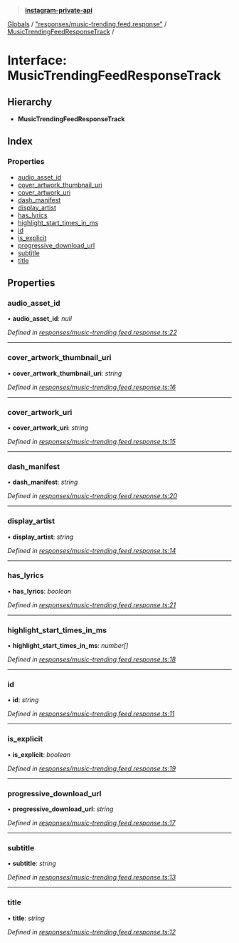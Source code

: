 > **[instagram-private-api](../README.md)**

[Globals](../README.md) / ["responses/music-trending.feed.response"](../modules/_responses_music_trending_feed_response_.md) / [MusicTrendingFeedResponseTrack](_responses_music_trending_feed_response_.musictrendingfeedresponsetrack.md) /

# Interface: MusicTrendingFeedResponseTrack

## Hierarchy

* **MusicTrendingFeedResponseTrack**

## Index

### Properties

* [audio_asset_id](_responses_music_trending_feed_response_.musictrendingfeedresponsetrack.md#audio_asset_id)
* [cover_artwork_thumbnail_uri](_responses_music_trending_feed_response_.musictrendingfeedresponsetrack.md#cover_artwork_thumbnail_uri)
* [cover_artwork_uri](_responses_music_trending_feed_response_.musictrendingfeedresponsetrack.md#cover_artwork_uri)
* [dash_manifest](_responses_music_trending_feed_response_.musictrendingfeedresponsetrack.md#dash_manifest)
* [display_artist](_responses_music_trending_feed_response_.musictrendingfeedresponsetrack.md#display_artist)
* [has_lyrics](_responses_music_trending_feed_response_.musictrendingfeedresponsetrack.md#has_lyrics)
* [highlight_start_times_in_ms](_responses_music_trending_feed_response_.musictrendingfeedresponsetrack.md#highlight_start_times_in_ms)
* [id](_responses_music_trending_feed_response_.musictrendingfeedresponsetrack.md#id)
* [is_explicit](_responses_music_trending_feed_response_.musictrendingfeedresponsetrack.md#is_explicit)
* [progressive_download_url](_responses_music_trending_feed_response_.musictrendingfeedresponsetrack.md#progressive_download_url)
* [subtitle](_responses_music_trending_feed_response_.musictrendingfeedresponsetrack.md#subtitle)
* [title](_responses_music_trending_feed_response_.musictrendingfeedresponsetrack.md#title)

## Properties

###  audio_asset_id

• **audio_asset_id**: *null*

*Defined in [responses/music-trending.feed.response.ts:22](https://github.com/dilame/instagram-private-api/blob/e9c516c/src/responses/music-trending.feed.response.ts#L22)*

___

###  cover_artwork_thumbnail_uri

• **cover_artwork_thumbnail_uri**: *string*

*Defined in [responses/music-trending.feed.response.ts:16](https://github.com/dilame/instagram-private-api/blob/e9c516c/src/responses/music-trending.feed.response.ts#L16)*

___

###  cover_artwork_uri

• **cover_artwork_uri**: *string*

*Defined in [responses/music-trending.feed.response.ts:15](https://github.com/dilame/instagram-private-api/blob/e9c516c/src/responses/music-trending.feed.response.ts#L15)*

___

###  dash_manifest

• **dash_manifest**: *string*

*Defined in [responses/music-trending.feed.response.ts:20](https://github.com/dilame/instagram-private-api/blob/e9c516c/src/responses/music-trending.feed.response.ts#L20)*

___

###  display_artist

• **display_artist**: *string*

*Defined in [responses/music-trending.feed.response.ts:14](https://github.com/dilame/instagram-private-api/blob/e9c516c/src/responses/music-trending.feed.response.ts#L14)*

___

###  has_lyrics

• **has_lyrics**: *boolean*

*Defined in [responses/music-trending.feed.response.ts:21](https://github.com/dilame/instagram-private-api/blob/e9c516c/src/responses/music-trending.feed.response.ts#L21)*

___

###  highlight_start_times_in_ms

• **highlight_start_times_in_ms**: *number[]*

*Defined in [responses/music-trending.feed.response.ts:18](https://github.com/dilame/instagram-private-api/blob/e9c516c/src/responses/music-trending.feed.response.ts#L18)*

___

###  id

• **id**: *string*

*Defined in [responses/music-trending.feed.response.ts:11](https://github.com/dilame/instagram-private-api/blob/e9c516c/src/responses/music-trending.feed.response.ts#L11)*

___

###  is_explicit

• **is_explicit**: *boolean*

*Defined in [responses/music-trending.feed.response.ts:19](https://github.com/dilame/instagram-private-api/blob/e9c516c/src/responses/music-trending.feed.response.ts#L19)*

___

###  progressive_download_url

• **progressive_download_url**: *string*

*Defined in [responses/music-trending.feed.response.ts:17](https://github.com/dilame/instagram-private-api/blob/e9c516c/src/responses/music-trending.feed.response.ts#L17)*

___

###  subtitle

• **subtitle**: *string*

*Defined in [responses/music-trending.feed.response.ts:13](https://github.com/dilame/instagram-private-api/blob/e9c516c/src/responses/music-trending.feed.response.ts#L13)*

___

###  title

• **title**: *string*

*Defined in [responses/music-trending.feed.response.ts:12](https://github.com/dilame/instagram-private-api/blob/e9c516c/src/responses/music-trending.feed.response.ts#L12)*